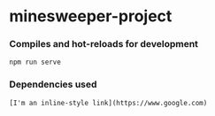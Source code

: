 # minesweeper-project

### Compiles and hot-reloads for development
```
npm run serve
```

### Dependencies used
```
[I'm an inline-style link](https://www.google.com)
```
